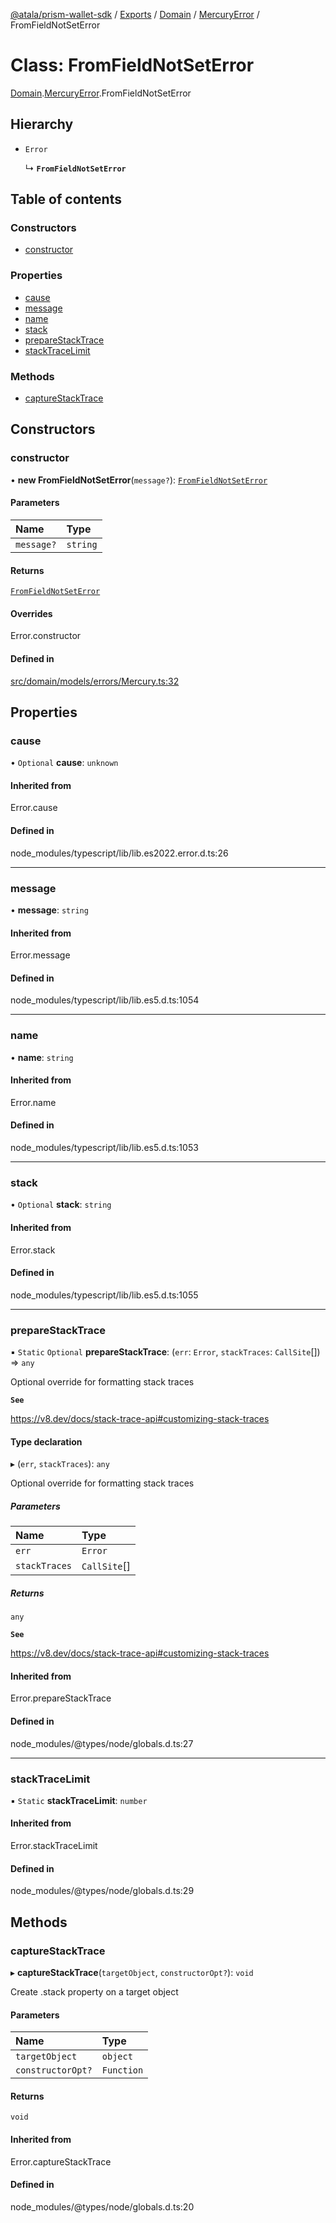 [@atala/prism-wallet-sdk](../README.md) / [Exports](../modules.md) / [Domain](../modules/Domain.md) / [MercuryError](../modules/Domain.MercuryError.md) / FromFieldNotSetError

# Class: FromFieldNotSetError

[Domain](../modules/Domain.md).[MercuryError](../modules/Domain.MercuryError.md).FromFieldNotSetError

## Hierarchy

- `Error`

  ↳ **`FromFieldNotSetError`**

## Table of contents

### Constructors

- [constructor](Domain.MercuryError.FromFieldNotSetError.md#constructor)

### Properties

- [cause](Domain.MercuryError.FromFieldNotSetError.md#cause)
- [message](Domain.MercuryError.FromFieldNotSetError.md#message)
- [name](Domain.MercuryError.FromFieldNotSetError.md#name)
- [stack](Domain.MercuryError.FromFieldNotSetError.md#stack)
- [prepareStackTrace](Domain.MercuryError.FromFieldNotSetError.md#preparestacktrace)
- [stackTraceLimit](Domain.MercuryError.FromFieldNotSetError.md#stacktracelimit)

### Methods

- [captureStackTrace](Domain.MercuryError.FromFieldNotSetError.md#capturestacktrace)

## Constructors

### constructor

• **new FromFieldNotSetError**(`message?`): [`FromFieldNotSetError`](Domain.MercuryError.FromFieldNotSetError.md)

#### Parameters

| Name | Type |
| :------ | :------ |
| `message?` | `string` |

#### Returns

[`FromFieldNotSetError`](Domain.MercuryError.FromFieldNotSetError.md)

#### Overrides

Error.constructor

#### Defined in

[src/domain/models/errors/Mercury.ts:32](https://github.com/input-output-hk/atala-prism-wallet-sdk-ts/blob/a3fc2aa/src/domain/models/errors/Mercury.ts#L32)

## Properties

### cause

• `Optional` **cause**: `unknown`

#### Inherited from

Error.cause

#### Defined in

node_modules/typescript/lib/lib.es2022.error.d.ts:26

___

### message

• **message**: `string`

#### Inherited from

Error.message

#### Defined in

node_modules/typescript/lib/lib.es5.d.ts:1054

___

### name

• **name**: `string`

#### Inherited from

Error.name

#### Defined in

node_modules/typescript/lib/lib.es5.d.ts:1053

___

### stack

• `Optional` **stack**: `string`

#### Inherited from

Error.stack

#### Defined in

node_modules/typescript/lib/lib.es5.d.ts:1055

___

### prepareStackTrace

▪ `Static` `Optional` **prepareStackTrace**: (`err`: `Error`, `stackTraces`: `CallSite`[]) => `any`

Optional override for formatting stack traces

**`See`**

https://v8.dev/docs/stack-trace-api#customizing-stack-traces

#### Type declaration

▸ (`err`, `stackTraces`): `any`

Optional override for formatting stack traces

##### Parameters

| Name | Type |
| :------ | :------ |
| `err` | `Error` |
| `stackTraces` | `CallSite`[] |

##### Returns

`any`

**`See`**

https://v8.dev/docs/stack-trace-api#customizing-stack-traces

#### Inherited from

Error.prepareStackTrace

#### Defined in

node_modules/@types/node/globals.d.ts:27

___

### stackTraceLimit

▪ `Static` **stackTraceLimit**: `number`

#### Inherited from

Error.stackTraceLimit

#### Defined in

node_modules/@types/node/globals.d.ts:29

## Methods

### captureStackTrace

▸ **captureStackTrace**(`targetObject`, `constructorOpt?`): `void`

Create .stack property on a target object

#### Parameters

| Name | Type |
| :------ | :------ |
| `targetObject` | `object` |
| `constructorOpt?` | `Function` |

#### Returns

`void`

#### Inherited from

Error.captureStackTrace

#### Defined in

node_modules/@types/node/globals.d.ts:20
